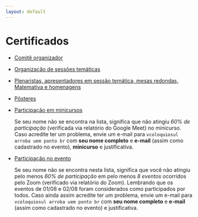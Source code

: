 ```yaml
---
layout: default
---
```


<h1 class="display-5 mb-3">
Certificados
</h1>

- [Comitê organizador](../assets/certificados/organizacao.pdf)
- [Organização de sessões temáticas](../assets/certificados/comites.pdf)
- [Plenaristas, apresentadores em sessão temática, mesas redondas, Matemativa e homenagens](../assets/certificados/palestrantes.pdf)
- [Pôsteres](../assets/certificados/posteres.pdf)
- [Participação em minicursos](../assets/certificados/participacao-minicursos.pdf)

  Se seu nome não se encontra na lista, significa que não atingiu _60%
  de participação_ (verificada via relatório do Google Meet) no
  minicurso. Caso acredite ter um problema, envie um e-mail para
  `vcoloquiosul arroba uem ponto br` com **seu nome completo** e
  **e-mail** (assim como cadastrado no evento), **minicurso** e
  justificativa.

- [Participação no evento](../assets/certificados/participacao.pdf)

  Se seu nome não se encontra nesta lista, significa que você não
  atingiu pelo menos _60% de participação_ em pelo menos _8 eventos_
  ocorridos pelo Zoom (verificado via relatório do Zoom). Lembrando
  que os eventos de 01/08 e 02/08 foram considerados como participados
  por todos. Caso ainda assim acredite ter um problema, envie um
  e-mail para `vcoloquiosul arroba uem ponto br` com **seu nome
  completo** e **e-mail** (assim como cadastrado no evento) e
  justificativa.
